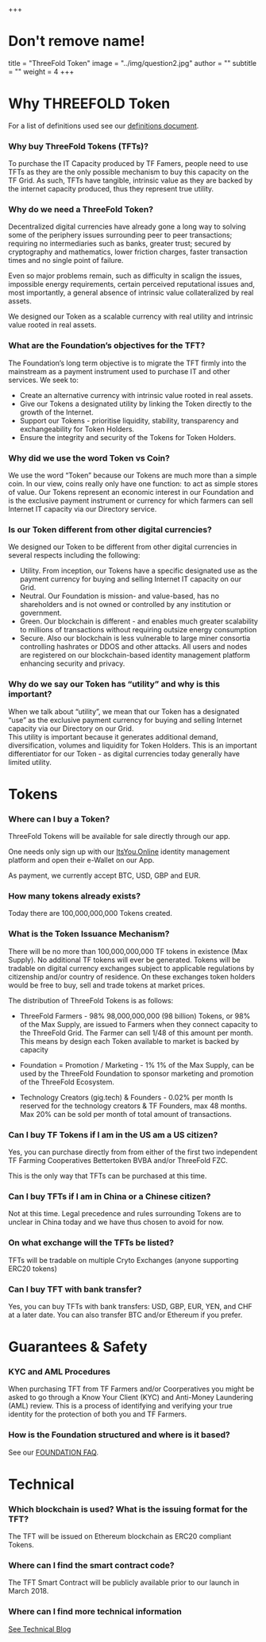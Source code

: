 +++
# Don't remove name!
title = "ThreeFold Token"
image = "../img/question2.jpg"
author = ""
subtitle = ""
weight = 4
+++

# Why THREEFOLD Token

For a list of definitions used see our [definitions document](https://github.com/threefoldtoken/legal/blob/master/definitions.md).

### Why buy ThreeFold Tokens (TFTs)?

To purchase the IT Capacity produced by TF Famers, people need to use TFTs as they are the only possible mechanism to buy this capacity on the TF Grid. As such, TFTs have tangible, intrinsic value as they are backed by the internet capacity produced, thus they represent true utility. 


### Why do we need a ThreeFold Token?





Decentralized digital currencies have already gone a long way to solving some of the periphery issues surrounding peer to peer transactions; requiring no intermediaries such as banks, greater trust; secured by cryptography and mathematics, lower friction charges, faster transaction times and no single point of failure.

Even so major problems remain, such as difficulty in scalign the  issues, impossible energy requirements, certain perceived reputational issues and, most importantly, a general absence of intrinsic value collateralized by real assets.

We designed our Token as a scalable currency with real utility and intrinsic value rooted in real assets.

### What are the Foundation’s objectives for the TFT?

The Foundation’s long term objective is to migrate the TFT firmly into the mainstream as a payment instrument used to purchase IT and other services. We seek to:

* Create an alternative currency with intrinsic value rooted in real assets.
* Give our Tokens a designated utility by linking the Token directly to the growth of the Internet.
* Support our Tokens - prioritise liquidity, stability, transparency and exchangeability for Token Holders.
* Ensure the integrity and security of the Tokens for Token Holders.

### Why did we use the word Token vs Coin?

We use the word “Token” because our Tokens are much more than a simple coin. In our view, coins really only have one function:  to act as simple stores of value. Our Tokens represent an economic interest in our Foundation and is the exclusive payment instrument or currency for which farmers can sell Internet IT capacity via our Directory service.

### Is our Token different from other digital currencies?

We designed our Token to be different from other digital currencies in several respects including the following:

* Utility. From inception, our Tokens have a specific designated use as the payment currency for buying and selling Internet IT capacity on our Grid.
* Neutral. Our Foundation is mission- and value-based, has no shareholders and is not owned or controlled by any institution or government.
* Green. Our blockchain is different - and enables much greater scalability to millions of transactions without requiring outsize energy consumption
* Secure. Also our blockchain is less vulnerable to large miner consortia controlling hashrates or DDOS and other attacks. All users and nodes are registered on our blockchain-based identity management platform enhancing security and privacy.

### Why do we say our Token has “utility” and why is this important?

When we talk about “utility”, we mean that our Token has a designated “use” as the exclusive payment currency for buying and selling Internet capacity via our Directory on our Grid.  
This utility is important because it generates additional demand, diversification, volumes and liquidity for Token Holders. This is an important differentiator for our Token - as digital currencies today generally have limited utility.

# Tokens

### Where can I buy a Token?

ThreeFold Tokens will be available for sale directly through our app.

One needs only sign up with our [ItsYou.Online](http://itsyou.online) identity management platform and open their e-Wallet on our App.

As payment, we currently accept BTC, USD, GBP and EUR.

### How many tokens already exists?

Today there are 100,000,000,000 Tokens created.

### What is the Token Issuance Mechanism?

There will be no more than 100,000,000,000 TF tokens in existence (Max Supply). No additional TF tokens will ever be generated. Tokens will be tradable on digital currency exchanges subject to applicable regulations by citizenship and/or country of residence. On these exchanges token holders would be free to buy, sell and trade tokens at market prices.

The distribution of ThreeFold Tokens is as follows:

* ThreeFold Farmers - 98%
  98,000,000,000 (98 billion) Tokens, or 98% of the Max Supply, are issued to Farmers when they connect capacity to the ThreeFold Grid. The Farmer can sell 1/48 of this amount per month. This means by design each Token available to market is backed by capacity

* Foundation = Promotion / Marketing - 1%
  1% of the Max Supply, can be used by the ThreeFold Foundation to sponsor marketing and promotion of the ThreeFold Ecosystem.

* Technology Creators (gig.tech) & Founders - 0.02% per month
  Is reserved for the technology creators & TF Founders, max 48 months. Max 20% can be sold per month of total amount of transactions.


### Can I buy TF Tokens if I am in the US am a US citizen?

Yes, you can purchase directly from from either of the first two independent TF Farming Cooperatives Bettertoken BVBA and/or ThreeFold FZC.

This is the only way that TFTs can be purchased at this time. 

### Can I buy TFTs if I am in China or a Chinese citizen?

Not at this time. Legal precedence and rules surrounding Tokens are to unclear in China today and we have thus chosen to avoid for now. 

### On what exchange will the TFTs be listed?

TFTs will be tradable on multiple Cryto Exchanges (anyone supporting ERC20 tokens)

### Can I buy TFT with bank transfer?

Yes, you can buy TFTs with bank transfers: USD, GBP, EUR, YEN, and CHF at a later date. You can also transfer BTC and/or Ethereum if you prefer.


# Guarantees & Safety

### KYC and AML Procedures

When purchasing TFT from TF Farmers and/or Coorperatives you might be asked to go through a Know Your Client (KYC) and Anti-Money Laundering (AML) review. This is a process of identifying and verifying your true identity for the protection of both you and TF Farmers.

### How is the Foundation structured and where is it based?

See our [FOUNDATION FAQ](/faq/foundation-faq).

# Technical

### Which blockchain is used? What is the issuing format for the TFT?

The TFT will be issued on Ethereum blockchain as ERC20 compliant Tokens.

### Where can I find the smart contract code?

The TFT Smart Contract will be publicly available prior to our launch in March 2018.

### Where can I find more technical information

[See Technical Blog](/information)
